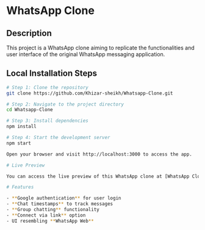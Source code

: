 # WhatsApp Clone

## Description
This project is a WhatsApp clone aiming to replicate the functionalities and user interface of the original WhatsApp messaging application.

## Local Installation Steps

```bash
# Step 1: Clone the repository
git clone https://github.com/Khizar-sheikh/Whatsapp-Clone.git

# Step 2: Navigate to the project directory
cd Whatsapp-Clone

# Step 3: Install dependencies
npm install

# Step 4: Start the development server
npm start

Open your browser and visit http://localhost:3000 to access the app.

# Live Preview

You can access the live preview of this WhatsApp clone at [WhatsApp Clone Live Preview](https://whatsapp-clone-99414.web.app).

# Features

- **Google authentication** for user login
- **Chat timestamps** to track messages
- **Group chatting** functionality
- **Connect via link** option
- UI resembling **WhatsApp Web**
